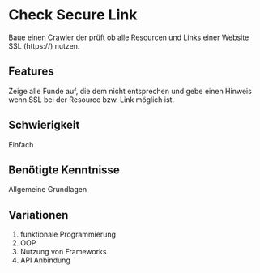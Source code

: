 # Check Secure Link
 
 Baue einen Crawler der prüft ob alle Resourcen und Links einer Website SSL (https://) nutzen.
 
## Features
 Zeige alle Funde auf, die dem nicht entsprechen und gebe einen Hinweis wenn SSL bei der Resource bzw. Link möglich ist.
 
 ## Schwierigkeit
 Einfach
 
 ## Benötigte Kenntnisse
Allgemeine Grundlagen

## Variationen
1. funktionale Programmierung
2. OOP
3. Nutzung von Frameworks
4. API Anbindung